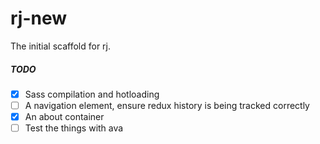 # rj-new

The initial scaffold for rj.

##### TODO

- [x] Sass compilation and hotloading
- [ ] A navigation element, ensure redux history is being tracked correctly
- [x] An about container
- [ ] Test the things with ava
